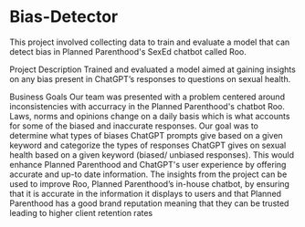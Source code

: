 # Bias-Detector
This project involved collecting data to train and evaluate a model that can detect bias in Planned Parenthood's SexEd chatbot called Roo.

Project Description
Trained and evaluated a model aimed at gaining insights on any bias present in ChatGPT’s responses to questions on sexual health.

Business Goals
Our team was presented with a problem centered around inconsistencies with accurracy in the Planned Parenthood's chatbot Roo. Laws, norms and opinions change on a daily basis which is what accounts for some of the biased and inaccurate responses. Our goal was to determine what types of biases ChatGPT prompts give based on a given keyword and categorize the types of responses ChatGPT gives on sexual health based on a given keyword (biased/ unbiased responses). This would enhance Planned Parenthood and ChatGPT's user experience by offering accurate and up-to date information. The insights from the project can be used to improve Roo, Planned Parenthood’s in-house chatbot, by ensuring that it is accurate in the information it displays to users and that Planned Parenthood has a good brand reputation meaning that they can be trusted leading to higher client retention rates

